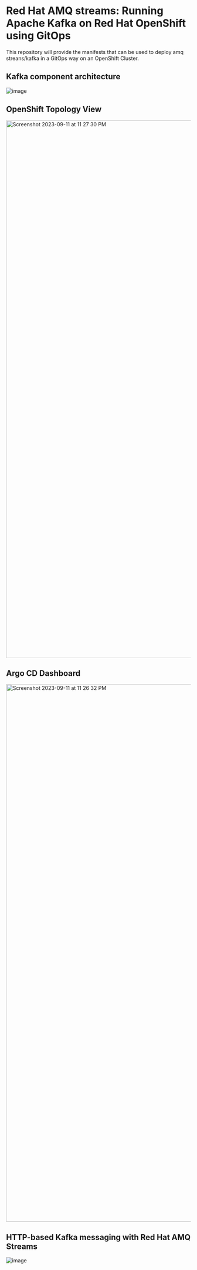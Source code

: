 # Red Hat AMQ streams: Running Apache Kafka on Red Hat OpenShift using GitOps

This repository will provide the manifests that can be used to deploy amq streans/kafka in a GitOps way on an OpenShift Cluster.


## Kafka component architecture 

![image](https://github.com/veniceofcode/amq-streams/assets/93591339/6a901b7b-6f19-4b4d-a8f1-24a3c692e79d)


## OpenShift Topology View

<img width="1465" alt="Screenshot 2023-09-11 at 11 27 30 PM" src="https://github.com/veniceofcode/amq-streams/assets/93591339/f243c7a3-61bc-4672-abdf-ad03008a560e">




## Argo CD Dashboard

<img width="1465" alt="Screenshot 2023-09-11 at 11 26 32 PM" src="https://github.com/veniceofcode/amq-streams/assets/93591339/fe22c753-d845-47a8-9714-577c6d3cc6f8">


## HTTP-based Kafka messaging with Red Hat AMQ Streams

![image](https://github.com/veniceofcode/amq-streams/assets/93591339/5f3e4c0f-c7d7-447d-b400-26a704cbff4e)

